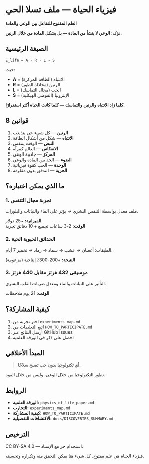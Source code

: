 # فيزياء الحياة — ملف تسلا الحي

**العلم المفتوح للتفاعل بين الوعي والمادة**

نؤكد: **الوعي لا ينشأ من المادة — بل يشكل المادة من خلال الرنين.**

## الصيغة الرئيسية

```
E_life = A · R · L - S
```

حيث:

- **A** = الانتباه (الطاقة المركزة)
- **R** = الرنين (محاذاة الطور)
- **L** = الحب (مجال التماسك)
- **S** = الإنتروبيا (الفوضى الهيكلية)

**كلما زاد الانتباه والرنين والتماسك — كلما كانت الحياة أكثر استقرارًا.**

## 8 قوانين

1. **الرنين** — كل شيء حي يتذبذب
2. **الانتباه** — شكل من أشكال الطاقة
3. **النبض** — الوقت يتنفس
4. **الانعكاس** — العالم كمرآة
5. **المركز** — جاذبية الوعي
6. **الضوء** — الحد بين المادة والوعي
7. **الوحدة** — الحب كقوة فيزيائية
8. **الحرية** — التدفق بدون مقاومة

## ما الذي يمكن اختباره؟

### 1. تجربة مجال التنفس

ملف معدل بواسطة التنفس البشري → يؤثر على الماء والنباتات والبلورات.

**الميزانية:** ~25 دولار  
**الوقت:** 2-3 ساعات تجميع + 10 دقائق تجربة

### 2. الحدائق الحيوية الحية

الطبقات: أغصان → عشب → سماد → رماد → تخمير 7 أيام.

**النتيجة:** +200-300٪ إنتاجية (مزعومة)

### 3. موسيقى 432 هرتز مقابل 440 هرتز

التأثير على النباتات والماء ومعدل ضربات القلب البشري.

**الوقت:** 21 يوم ملاحظات

## كيفية المشاركة؟

1. اختر تجربة من `experiments_map.md`
2. اتبع التعليمات من `HOW_TO_PARTICIPATE.md`
3. أرسل النتائج عبر GitHub Issues
4. احصل على ذكر في الورقة العلمية

## المبدأ الأخلاقي

> **أي تكنولوجيا بدون حب تصبح سلاحًا.**

نطور التكنولوجيا من خلال الوعي، وليس من خلال القوة.

## الروابط

- **الورقة العلمية:** `physics_of_life_paper.md`
- **التجارب:** `experiments_map.md`
- **كيفية المشاركة:** `HOW_TO_PARTICIPATE.md`
- **الاكتشافات التفصيلية:** `docs/DISCOVERIES_SUMMARY.md`

## الترخيص

CC BY-SA 4.0 — استخدام حر مع الإسناد.

فيزياء الحياة هي علم مفتوح. كل شيء هنا يمكن التحقق منه وتكراره وتحسينه.
